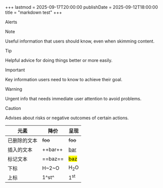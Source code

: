 +++
lastmod = 2025-09-17T20:00:00
publishDate = 2025-09-12T18:00:00
title = "markdown test"
+++

Alerts

> [!NOTE]
> Useful information that users should know, even when skimming content.

> [!TIP]
> Helpful advice for doing things better or more easily.

> [!IMPORTANT]
> Key information users need to know to achieve their goal.

> [!WARNING]
> Urgent info that needs immediate user attention to avoid problems.

> [!CAUTION]
> Advises about risks or negative outcomes of certain actions.

| 元素         | 降价    | 呈现             |
| ------------ | ------- | ---------------- |
| 已删除的文本 | ~~foo~~ | <del>foo</del>   |
| 插入的文本   | ++bar++ | <ins>bar</ins>   |
| 标记文本     | ==baz== | <mark>baz</mark> |
| 下标         | H~2~O   | H<sub>2</sub>O   |
| 上标         | 1^st^   | 1<sup>st</sup>   |
